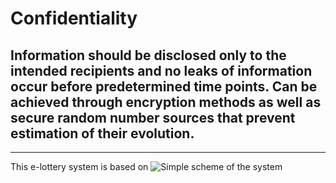 # Confidentiality 
## Information should be disclosed only to the intended recipients and no leaks of information occur before predetermined time points. Can be achieved through encryption methods as well as secure random number sources that prevent estimation of their evolution.
----
This e-lottery system is based on 
![Simple scheme of the system](https://github.com/CandOpSec/IncidentResponsePlan/tree/master/docs/e-lottery-requirements/confidentiality/assets/simple_scheme.png)